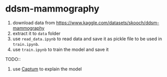 # ddsm-mammography

1) download data from https://www.kaggle.com/datasets/skooch/ddsm-mammography
2) extract it to `data` folder
3) use `read_data.ipynb` to read data and save it as pickle file to be used in `train.ipynb`. 
4) use `train.ipynb` to train the model and save it 

TODO::
1) use [Captum](https://captum.ai/docs/captum_insights) to explain the model